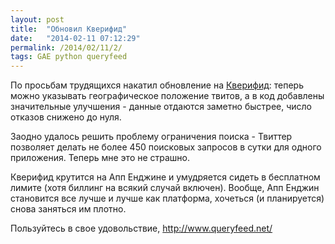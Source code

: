 ```yaml
---
layout: post
title:  "Обновил Кверифид"
date:   "2014-02-11 07:12:29"
permalink: /2014/02/11/2/
tags: GAE python queryfeed
---
```


По просьбам трудящихся накатил обновление на
[Кверифид](http://www.queryfeed.net/): теперь можно указывать
географическое положение твитов, а в код добавлены значительные
улучшения - данные отдаются заметно быстрее, число отказов снижено до
нуля.

Заодно удалось решить проблему ограничения поиска - Твиттер позволяет
делать не более 450 поисковых запросов в сутки для одного
приложения. Теперь мне это не страшно.

Кверифид крутится на Апп Енджине и умудряется сидеть в бесплатном
лимите (хотя биллинг на всякий случай включен). Вообще, Апп Енджин
становится все лучше и лучше как платформа, хочеться (и планируется)
снова заняться им плотно.

Пользуйтесь в свое удовольствие, http://www.queryfeed.net/
